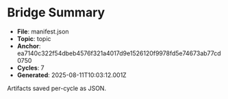 # Bridge Summary

- **File**: manifest.json
- **Topic**: topic
- **Anchor**: ea7140c322f54dbeb4576f321a4017d9e1526120f9978fd5e74673ab77cd0750
- **Cycles**: 7
- **Generated**: 2025-08-11T10:03:12.001Z

Artifacts saved per-cycle as JSON.
